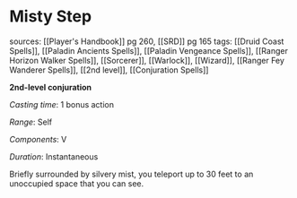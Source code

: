 # Misty Step
sources: [[Player's Handbook]] pg 260, [[SRD]] pg 165
tags: [[Druid Coast Spells]], [[Paladin Ancients Spells]], [[Paladin Vengeance Spells]], [[Ranger Horizon Walker Spells]], [[Sorcerer]], [[Warlock]], [[Wizard]], [[Ranger Fey Wanderer Spells]], [[2nd level]], [[Conjuration Spells]]

**2nd-level conjuration**

*Casting time*: 1 bonus action

*Range*: Self

*Components*: V

*Duration*: Instantaneous

Briefly surrounded by silvery mist, you teleport up to 30 feet to an unoccupied space that you can see.
